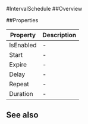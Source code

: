 #IntervalSchedule
##Overview



##Properties
<table class="table table-condensed table-bordered">
    <thead>
<tr>
<th>Property</th>
<th>Description</th>
</tr>
</thead>
<tbody>
<tr><td>IsEnabled</td><td> - </td></tr>
<tr><td>Start</td><td> - </td></tr>
<tr><td>Expire</td><td> - </td></tr>
<tr><td>Delay</td><td> - </td></tr>
<tr><td>Repeat</td><td> - </td></tr>
<tr><td>Duration</td><td> - </td></tr>
</tbody></table>



## See also

